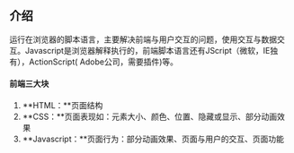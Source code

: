 ## 介绍

运行在浏览器的脚本语言，主要解决前端与用户交互的问题，使用交互与数据交互。Javascript是浏览器解释执行的，前端脚本语言还有JScript（微软，IE独有），ActionScript\( Adobe公司，需要插件\)等。

#### 前端三大块

1. **HTML：**页面结构
2. **CSS：**页面表现如：元素大小、颜色、位置、隐藏或显示、部分动画效果
3. **Javascript：**页面行为：部分动画效果、页面与用户的交互、页面功能



